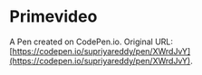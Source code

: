 # Primevideo

A Pen created on CodePen.io. Original URL: [https://codepen.io/supriyareddy/pen/XWrdJvY](https://codepen.io/supriyareddy/pen/XWrdJvY).

